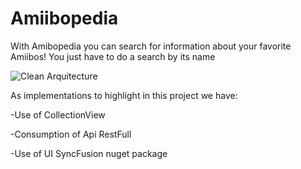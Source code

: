 # Amiibopedia
With Amibopedia you can search for information about your favorite Amiibos! You just have to do a search by its name 

![Clean Arquitecture](https://i.postimg.cc/Y9D8MXYx/Amiibopedia.jpg)

As implementations to highlight in this project we have:

-Use of CollectionView

-Consumption of Api RestFull

-Use of UI SyncFusion nuget package
